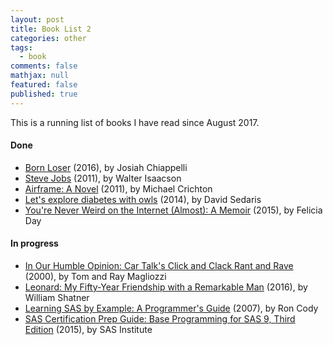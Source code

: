 ```yaml
---
layout: post
title: Book List 2
categories: other
tags: 
  - book
comments: false
mathjax: null
featured: false
published: true
---
```


This is a running list of books I have read since August 2017.

#### Done
* [Born Loser](https://www.amazon.com/Born-Loser-Josiah-Chiappelli/dp/1535262788/) (2016), by Josiah Chiappelli 
* [Steve Jobs](https://www.amazon.com/Steve-Jobs-Walter-Isaacson/dp/1501127624/) (2011), by Walter Isaacson
* [Airframe: A Novel](https://www.amazon.com/Airframe-Novel-Michael-Crichton/dp/0345526775) (2011), by Michael Crichton
* [Let's explore diabetes with owls](https://www.amazon.com/Lets-Explore-Diabetes-David-Sedaris/dp/0316154709) (2014), by David Sedaris
* [You're Never Weird on the Internet (Almost): A Memoir](https://www.amazon.com/Youre-Never-Weird-Internet-Almost-ebook/dp/B00QNW8KR4) (2015), by Felicia Day

#### In progress
* [In Our Humble Opinion: Car Talk's Click and Clack Rant and Rave](https://www.amazon.com/Our-Humble-Opinion-Talks-Click/dp/0399526005) (2000), by Tom and Ray Magliozzi
* [Leonard: My Fifty-Year Friendship with a Remarkable Man](https://www.amazon.com/Leonard-Fifty-Year-Friendship-Remarkable-Man/dp/1250083311/) (2016), by William Shatner
* [Learning SAS by Example: A Programmer's Guide](https://www.amazon.com/Learning-SAS-Example-Programmers-Guide/dp/1599941651) (2007), by Ron Cody
* [SAS Certification Prep Guide: Base Programming for SAS 9, Third Edition](https://www.amazon.com/SAS-Certification-Prep-Guide-Programming/dp/1607649241/) (2015), by SAS Institute
